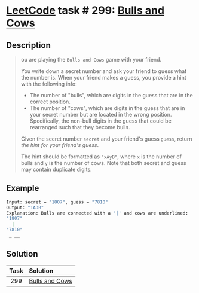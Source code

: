# [LeetCode][leetcode] task # 299: [Bulls and Cows][task]

Description
-----------

> ou are playing the `Bulls and Cows` game with your friend.
> 
> You write down a secret number and ask your friend to guess what the number is.
> When your friend makes a guess, you provide a hint with the following info:
> * The number of "bulls", which are digits in the guess that are in the correct position.
> * The number of "cows", which are digits in the guess that are in your secret number but are located in the wrong position.
> Specifically, the non-bull digits in the guess that could be rearranged such that they become bulls.
> 
> Given the secret number `secret` and your friend's guess `guess`, return _the hint for your friend's guess_.
> 
> The hint should be formatted as `"xAyB"`, where `x` is the number of bulls and `y` is the number of cows.
> Note that both secret and guess may contain duplicate digits.

Example
-------

```sh
Input: secret = "1807", guess = "7810"
Output: "1A3B"
Explanation: Bulls are connected with a '|' and cows are underlined:
"1807"
  |
"7810"
 _ __
```

Solution
--------

| Task | Solution                   |
|:----:|:---------------------------|
| 299  | [Bulls and Cows][solution] |


[leetcode]: <http://leetcode.com/>
[task]: <https://leetcode.com/problems/bulls-and-cows/>
[solution]: <https://github.com/wellaxis/witalis-jkit/blob/main/module/tasks/src/main/java/com/witalis/jkit/tasks/core/task/leetcode/h3/p299/option/Practice.java>
